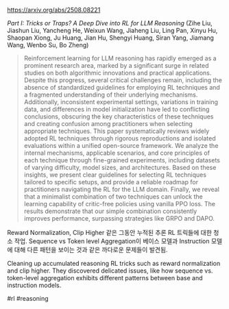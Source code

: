 https://arxiv.org/abs/2508.08221

*Part I: Tricks or Traps? A Deep Dive into RL for LLM Reasoning* (Zihe Liu, Jiashun Liu, Yancheng He, Weixun Wang, Jiaheng Liu, Ling Pan, Xinyu Hu, Shaopan Xiong, Ju Huang, Jian Hu, Shengyi Huang, Siran Yang, Jiamang Wang, Wenbo Su, Bo Zheng)

> Reinforcement learning for LLM reasoning has rapidly emerged as a prominent research area, marked by a significant surge in related studies on both algorithmic innovations and practical applications. Despite this progress, several critical challenges remain, including the absence of standardized guidelines for employing RL techniques and a fragmented understanding of their underlying mechanisms. Additionally, inconsistent experimental settings, variations in training data, and differences in model initialization have led to conflicting conclusions, obscuring the key characteristics of these techniques and creating confusion among practitioners when selecting appropriate techniques. This paper systematically reviews widely adopted RL techniques through rigorous reproductions and isolated evaluations within a unified open-source framework. We analyze the internal mechanisms, applicable scenarios, and core principles of each technique through fine-grained experiments, including datasets of varying difficulty, model sizes, and architectures. Based on these insights, we present clear guidelines for selecting RL techniques tailored to specific setups, and provide a reliable roadmap for practitioners navigating the RL for the LLM domain. Finally, we reveal that a minimalist combination of two techniques can unlock the learning capability of critic-free policies using vanilla PPO loss. The results demonstrate that our simple combination consistently improves performance, surpassing strategies like GRPO and DAPO.

Reward Normalization, Clip Higher 같은 그동안 누적된 추론 RL 트릭들에 대한 청소 작업. Sequence vs Token level Aggregation이 베이스 모델과 Instruction 모델에 대해 다른 패턴을 보이는 것과 같은 까다로운 문제들이 발견됨.

Cleaning up accumulated reasoning RL tricks such as reward normalization and clip higher. They discovered delicated issues, like how sequence vs. token-level aggregation exhibits different patterns between base and instruction models.

#rl #reasoning 
